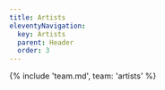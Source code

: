 ```yaml
---
title: Artists
eleventyNavigation:
  key: Artists
  parent: Header
  order: 3
---
```


{% include 'team.md', team: 'artists' %}
